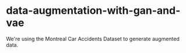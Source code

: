 # data-augmentation-with-gan-and-vae
We're using the Montreal Car Accidents Dataset to generate augmented data. 
